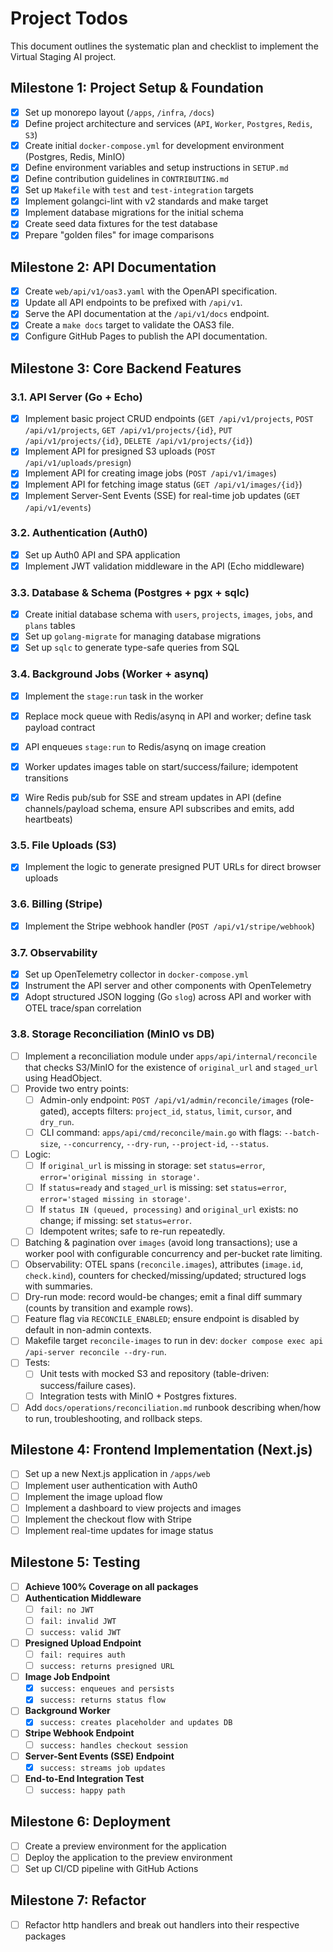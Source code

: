 # Project Todos

This document outlines the systematic plan and checklist to implement the Virtual Staging AI project.

## Milestone 1: Project Setup & Foundation

- [x] Set up monorepo layout (`/apps`, `/infra`, `/docs`)
- [x] Define project architecture and services (`API`, `Worker`, `Postgres`, `Redis`, `S3`)
- [x] Create initial `docker-compose.yml` for development environment (Postgres, Redis, MinIO)
- [x] Define environment variables and setup instructions in `SETUP.md`
- [x] Define contribution guidelines in `CONTRIBUTING.md`
- [x] Set up `Makefile` with `test` and `test-integration` targets
- [x] Implement golangci-lint with v2 standards and make target
- [x] Implement database migrations for the initial schema
- [x] Create seed data fixtures for the test database
- [x] Prepare "golden files" for image comparisons

## Milestone 2: API Documentation

- [x] Create `web/api/v1/oas3.yaml` with the OpenAPI specification.
- [x] Update all API endpoints to be prefixed with `/api/v1`.
- [x] Serve the API documentation at the `/api/v1/docs` endpoint.
- [x] Create a `make docs` target to validate the OAS3 file.
- [x] Configure GitHub Pages to publish the API documentation.

## Milestone 3: Core Backend Features

### 3.1. API Server (Go + Echo)

- [x] Implement basic project CRUD endpoints (`GET /api/v1/projects`, `POST /api/v1/projects`, `GET /api/v1/projects/{id}`, `PUT /api/v1/projects/{id}`, `DELETE /api/v1/projects/{id}`)
- [x] Implement API for presigned S3 uploads (`POST /api/v1/uploads/presign`)
- [x] Implement API for creating image jobs (`POST /api/v1/images`)
- [x] Implement API for fetching image status (`GET /api/v1/images/{id}`)
- [x] Implement Server-Sent Events (SSE) for real-time job updates (`GET /api/v1/events`)

### 3.2. Authentication (Auth0)

- [x] Set up Auth0 API and SPA application
- [x] Implement JWT validation middleware in the API (Echo middleware)

### 3.3. Database & Schema (Postgres + pgx + sqlc)

- [x] Create initial database schema with `users`, `projects`, `images`, `jobs`, and `plans` tables
- [x] Set up `golang-migrate` for managing database migrations
- [x] Set up `sqlc` to generate type-safe queries from SQL

### 3.4. Background Jobs (Worker + asynq)

- [x] Implement the `stage:run` task in the worker
- [x] Replace mock queue with Redis/asynq in API and worker; define task payload contract
- [x] API enqueues `stage:run` to Redis/asynq on image creation
- [x] Worker updates images table on start/success/failure; idempotent transitions
- [x] Wire Redis pub/sub for SSE and stream updates in API (define channels/payload schema, ensure API subscribes and emits, add heartbeats)


### 3.5. File Uploads (S3)

- [x] Implement the logic to generate presigned PUT URLs for direct browser uploads

### 3.6. Billing (Stripe)

- [x] Implement the Stripe webhook handler (`POST /api/v1/stripe/webhook`)

### 3.7. Observability

- [x] Set up OpenTelemetry collector in `docker-compose.yml`
- [x] Instrument the API server and other components with OpenTelemetry
- [x] Adopt structured JSON logging (Go `slog`) across API and worker with OTEL trace/span correlation

### 3.8. Storage Reconciliation (MinIO vs DB)

- [ ] Implement a reconciliation module under `apps/api/internal/reconcile` that checks S3/MinIO for the existence of `original_url` and `staged_url` using HeadObject.
- [ ] Provide two entry points:
   - [ ] Admin-only endpoint: `POST /api/v1/admin/reconcile/images` (role-gated), accepts filters: `project_id`, `status`, `limit`, `cursor`, and `dry_run`.
   - [ ] CLI command: `apps/api/cmd/reconcile/main.go` with flags: `--batch-size`, `--concurrency`, `--dry-run`, `--project-id`, `--status`.
- [ ] Logic:
   - [ ] If `original_url` is missing in storage: set `status=error`, `error='original missing in storage'`.
   - [ ] If `status=ready` and `staged_url` is missing: set `status=error`, `error='staged missing in storage'`.
   - [ ] If `status IN (queued, processing)` and `original_url` exists: no change; if missing: set `status=error`.
   - [ ] Idempotent writes; safe to re-run repeatedly.
- [ ] Batching & pagination over `images` (avoid long transactions); use a worker pool with configurable concurrency and per-bucket rate limiting.
- [ ] Observability: OTEL spans (`reconcile.images`), attributes (`image.id`, `check.kind`), counters for checked/missing/updated; structured logs with summaries.
- [ ] Dry-run mode: record would-be changes; emit a final diff summary (counts by transition and example rows).
- [ ] Feature flag via `RECONCILE_ENABLED`; ensure endpoint is disabled by default in non-admin contexts.
- [ ] Makefile target `reconcile-images` to run in dev: `docker compose exec api /api-server reconcile --dry-run`.
- [ ] Tests:
   - [ ] Unit tests with mocked S3 and repository (table-driven: success/failure cases).
   - [ ] Integration tests with MinIO + Postgres fixtures.
- [ ] Add `docs/operations/reconciliation.md` runbook describing when/how to run, troubleshooting, and rollback steps.

## Milestone 4: Frontend Implementation (Next.js)

- [ ] Set up a new Next.js application in `/apps/web`
- [ ] Implement user authentication with Auth0
- [ ] Implement the image upload flow
- [ ] Implement a dashboard to view projects and images
- [ ] Implement the checkout flow with Stripe
- [ ] Implement real-time updates for image status

## Milestone 5: Testing

- [ ] **Achieve 100% Coverage on all packages**
- [ ] **Authentication Middleware**
    - [ ] `fail: no JWT`
    - [ ] `fail: invalid JWT`
    - [ ] `success: valid JWT`
- [ ] **Presigned Upload Endpoint**
    - [ ] `fail: requires auth`
    - [ ] `success: returns presigned URL`
- [ ] **Image Job Endpoint**
    - [x] `success: enqueues and persists`
    - [x] `success: returns status flow`
- [ ] **Background Worker**
    - [x] `success: creates placeholder and updates DB`
- [ ] **Stripe Webhook Endpoint**
    - [ ] `success: handles checkout session`
- [ ] **Server-Sent Events (SSE) Endpoint**
    - [x] `success: streams job updates`
- [ ] **End-to-End Integration Test**
    - [ ] `success: happy path`

## Milestone 6: Deployment

- [ ] Create a preview environment for the application
- [ ] Deploy the application to the preview environment
- [ ] Set up CI/CD pipeline with GitHub Actions

## Milestone 7: Refactor
- [ ] Refactor http handlers and break out handlers into their respective packages
